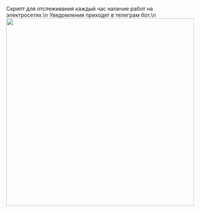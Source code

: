 Скрипт для отслеживания каждый час наличие работ на электросетях.\n
Уведомления приходят в телеграм бот.\n
<img src="https://github.com/user-attachments/assets/47dc6beb-ffa1-44b6-b60f-4ff3cd8ccee2"  width="500">


